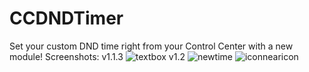 # CCDNDTimer
Set your custom DND time right from your Control Center with a new module!
Screenshots:
v1.1.3
![textbox](https://user-images.githubusercontent.com/56236821/143780770-03357332-7e3d-4ad3-a7a1-9c87aff7a522.jpg)
v1.2
![newtime](https://user-images.githubusercontent.com/56236821/145308537-f0839abf-1596-456d-8d7f-dbb912d2d926.jpeg)
![iconnearicon](https://user-images.githubusercontent.com/56236821/143780763-c80df615-ffa6-468e-a555-71ea63c55e29.jpg)


